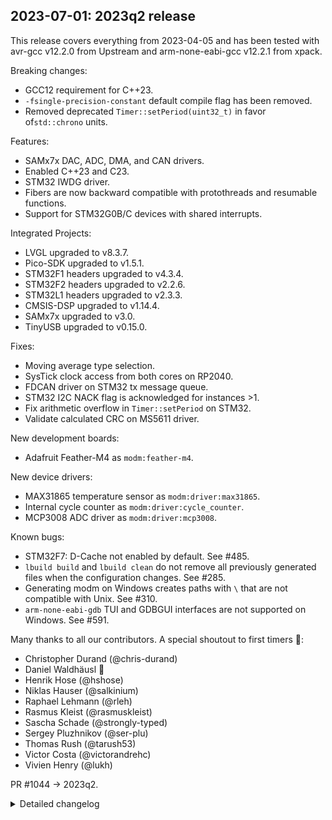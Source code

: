 ## 2023-07-01: 2023q2 release

This release covers everything from 2023-04-05 and has been tested with avr-gcc
v12.2.0 from Upstream and arm-none-eabi-gcc v12.2.1 from xpack.

Breaking changes:

- GCC12 requirement for C++23.
- `-fsingle-precision-constant` default compile flag has been removed.
- Removed deprecated `Timer::setPeriod(uint32_t)` in favor of`std::chrono` units.

Features:

- SAMx7x DAC, ADC, DMA, and CAN drivers.
- Enabled C++23 and C23.
- STM32 IWDG driver.
- Fibers are now backward compatible with protothreads and resumable functions.
- Support for STM32G0B/C devices with shared interrupts.

Integrated Projects:

- LVGL upgraded to v8.3.7.
- Pico-SDK upgraded to v1.5.1.
- STM32F1 headers upgraded to v4.3.4.
- STM32F2 headers upgraded to v2.2.6.
- STM32L1 headers upgraded to v2.3.3.
- CMSIS-DSP upgraded to v1.14.4.
- SAMx7x upgraded to v3.0.
- TinyUSB upgraded to v0.15.0.

Fixes:

- Moving average type selection.
- SysTick clock access from both cores on RP2040.
- FDCAN driver on STM32 tx message queue.
- STM32 I2C NACK flag is acknowledged for instances >1.
- Fix arithmetic overflow in `Timer::setPeriod` on STM32.
- Validate calculated CRC on MS5611 driver.

New development boards:

- Adafruit Feather-M4 as `modm:feather-m4`.

New device drivers:

- MAX31865 temperature sensor as `modm:driver:max31865`.
- Internal cycle counter as `modm:driver:cycle_counter`.
- MCP3008 ADC driver as `modm:driver:mcp3008`.

Known bugs:

- STM32F7: D-Cache not enabled by default. See #485.
- `lbuild build` and `lbuild clean` do not remove all previously generated files
  when the configuration changes. See #285.
- Generating modm on Windows creates paths with `\` that are not compatible with
  Unix. See #310.
- `arm-none-eabi-gdb` TUI and GDBGUI interfaces are not supported on Windows.
  See #591.

Many thanks to all our contributors.
A special shoutout to first timers 🎉:

- Christopher Durand (@chris-durand)
- Daniel Waldhäusl 🎉
- Henrik Hose (@hshose)
- Niklas Hauser (@salkinium)
- Raphael Lehmann (@rleh)
- Rasmus Kleist (@rasmuskleist)
- Sascha Schade (@strongly-typed)
- Sergey Pluzhnikov (@ser-plu)
- Thomas Rush (@tarush53)
- Victor Costa (@victorandrehc)
- Vivien Henry (@lukh)

PR #1044 -> 2023q2.

<details>
<summary>Detailed changelog</summary>

#### 2023-06-20: Extend support for ELF2UF2 tool to STM32 and SAM

PR #1038 -> b05df3e.  
Tested in hardware by @tarush53.

#### 2023-06-09: Remove `-fsingle-precision-constant` compile flag

PR #1037 -> 2384756 with medium-impact in floating point variables.  
Tested in hardware by @salkinium.

#### 2023-06-08: Add Adafruit Feather-M4 board support

PR #1032 -> 81b86be.  
Tested in hardware by @tarush53.

#### 2023-06-07: Add support for STM32G0B/C devices

PR #1036 -> 768d749.  
Tested in hardware by @chris-durand.

#### 2023-06-01: Add MCP3008 ADC driver

PR #1028 -> eda224e.  
Tested in hardware by @chris-durand.

#### 2023-05-19: Add complementary channels to TIM driver on STM32

PR #1018 -> 45ae68a.  
Tested in hardware by @ser-plu.

#### 2023-05-15: Implement Protothreads/Resumables using Fibers

PR #1001 -> 45ae68a.  
Tested in hardware by @salkinium.

#### 2023-05-13: Fix FDCAN transmission queue on STM32

PR #1017 -> 9d33843.  
Tested in hardware by @ser-plu, @chris-durand, and @rleh.

#### 2023-05-09: Add MCAN driver for SAMx7x

PR #955 -> bfafcd3.  
Tested in hardware by @rleh.

#### 2023-05-05: Add IWDG driver for STM32

PR #1009 -> d772940.  
Tested in hardware by Daniel Waldhäusl.

#### 2023-05-03: Fix RP2040 multicore access to modm::Clock

PR #1010 -> 389a9c3.  
Tested in hardware by @salkinium.

#### 2023-05-02: Add MAX31865 temperature sensor

PR #993 -> 65bbccf.  
Tested in hardware by @hshose.

#### 2023-04-19: Add ADC driver for SAMx7x

PR #998 -> c7c4c57.  
Tested in hardware by @chris-durand.

#### 2023-04-12: Add DAC and DMA driver for SAMx7x

PR #987 -> 94580b4.  
Tested in hardware by @chris-durand.

#### 2023-04-08: Fix STM32 SPI configuration while running

PR #994 -> 972b74b.  
Tested in hardware by @chris-durand.

</details>
